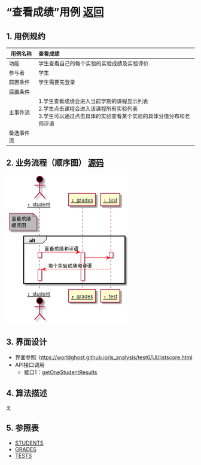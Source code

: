# “查看成绩”用例 [返回](../README.md)
## 1. 用例规约

|用例名称|查看成绩|
|-------|:-------------|
|功能|学生查看自己的每个实验的实验成绩及实验评价|
|参与者|学生|
|前置条件|学生需要先登录|
|后置条件| |
|主事件流| 1.学生查看成绩会进入当前学期的课程显示列表<br>2.学生点击课程会进入该课程所有实验列表<br>3.学生可以通过点击具体的实验查看某个实验的具体分值分布和老师评语|
|备选事件流| |

## 2. 业务流程（顺序图） [源码](../查看成绩顺序图.puml)
![sequence1](../useCase/查看成绩顺序图.png) 

## 3. 界面设计
- 界面参照: https://worldghost.github.io/is_analysis/test6/UI/listscore.html
- API接口调用
    - 接口1：[getOneStudentResults](../interface/getOneStudentResults.md) 

## 4. 算法描述
    无
    
## 5. 参照表
- [STUDENTS](../dataBaseDesign.md/#STUDENTS)
- [GRADES](../dataBaseDesign.md/#GRADES)
- [TESTS](../dataBaseDesign.md/#TESTS)
